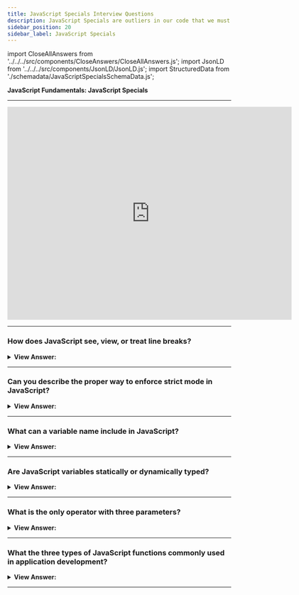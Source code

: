 ```yaml
---
title: JavaScript Specials Interview Questions
description: JavaScript Specials are outliers in our code that we must understand. It's the simplest way to understand JavaScript. Frontend Interview Questions.
sidebar_position: 20
sidebar_label: JavaScript Specials
---
```


import CloseAllAnswers from '../../../src/components/CloseAnswers/CloseAllAnswers.js';
import JsonLD from '../../../src/components/JsonLD/JsonLD.js';
import StructuredData from './schemadata/JavaScriptSpecialsSchemaData.js';

<JsonLD data={StructuredData} />

**JavaScript Fundamentals: JavaScript Specials**

---

<div class='videoWrapper'>
<iframe
    width="640"
    height="480"
    src="https://www.youtube.com/embed/jfWVUNZWJEs"
    frameborder="0"
    allow="autoplay; encrypted-media"
    allowfullscreen
>
</iframe>
</div>

---

<CloseAllAnswers />

### How does JavaScript see, view, or treat line breaks?

<details>
  <summary><strong>View Answer:</strong></summary>
  <div>
  <div><strong>Interview Response:</strong> JavaScript treats line breaks as delimiters, whitespace, and uses automatic semicolon insertion to close individual statements. Most code style guides agree that we should put a semicolon after each statement.
</div><br />
  <div><strong className="codeExample">Code Example:</strong><br /><br />

  <div></div>

```js
// automatic semicolon inserted by the JavaScript (V8) engine
// alert('Hello')
// alert('World'); <-- semicolon inserted
```

  </div>
  </div>
</details>

---

### Can you describe the proper way to enforce strict mode in JavaScript?

<details>
  <summary><strong>View Answer:</strong></summary>
  <div>
  <div><strong>Interview Response:</strong> To enable strict mode in JavaScript, add the directive "use strict" at the beginning of a script or function, which enables stricter parsing and error handling.</div><br />
  <div><strong>Technical Response:</strong> In JavaScript, To enforce strict mode, we must use the “use strict;” directive placed at the top of our code or function body. The directive must appear at the beginning of a script or at the start of a function body. Everything still works without "use strict", but some features behave in the old fashion, “compatible” way. We would generally prefer modern behavior.<br /><br />

  </div><br />
  <div><strong className="codeExample">Code Example:</strong><br /><br />

  <div></div>

```html
<script>
  'use strict;'; // Your first line of code starts here...
</script>
```

  </div>
  </div>
</details>

---

### What can a variable name include in JavaScript?

<details>
  <summary><strong>View Answer:</strong></summary>
  <div>
  <div><strong>Interview Response:</strong> Variable names in JavaScript can include letters, digits, underscores, and dollar signs. They must start with a letter, underscore, or dollar sign, and are case-sensitive. Non-Latin alphabets and hieroglyphs are also permitted but rarely utilized.
</div>
  </div>
</details>

---

### Are JavaScript variables statically or dynamically typed?

<details>
  <summary><strong>View Answer:</strong></summary>
  <div>
  <div><strong>Interview Response:</strong> Unlike statically typed languages, JavaScript variables are dynamically typed and do not require type declaration. This behavior in JavaScript means that variable data types in JavaScript are unknown at run-time.
</div><br />
  <div><strong className="codeExample">Code Example:</strong><br /><br />

  <div></div>

```js
let x = 5;
x = 'John';
```

  </div>
  </div>
</details>

---

### What is the only operator with three parameters?

<details>
  <summary><strong>View Answer:</strong></summary>
  <div>
  <div><strong>Interview Response:</strong> The only JavaScript operator that takes three parameters (arguments) is the conditional operator, also known as the ternary operator (? : ).
</div><br />
  <div><strong className="codeExample">Code Example:</strong><br /><br />

  <div></div>

```js
var age = 26;
var beverage = age >= 21 ? 'Beer' : 'Juice'; // ( ? ) conditional operator
console.log(beverage); // "Beer"
```

  </div>
  </div>
</details>

---

### What the three types of JavaScript functions commonly used in application development?

<details>
  <summary><strong>View Answer:</strong></summary>
  <div>
  <div><strong>Interview Response:</strong> JavaScript functions commonly used, in application development, include named functions, anonymous functions, and arrow functions, each serving different purposes and offering unique syntax.

</div><br />
  <div><strong className="codeExample">Code Example:</strong><br /><br />

  <div></div>

```js
// function declaration
function sum(a, b) {
  let result = a + b;

  return result;
}

// Function expression
let sum = function (a, b) {
  let result = a + b;

  return result;
};

// Arrow function
// expression at the right side
let sum = (a, b) => a + b;

// or multi-line syntax with { ... }, need return here:
let sum = (a, b) => {
  // ...
  return a + b;
};

// without arguments
let sayHi = () => alert('Hello');

// with a single argument
let double = (n) => n * 2;
```

  </div>
  </div>
</details>

---
